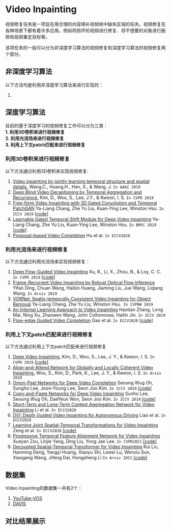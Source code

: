 # Video Inpainting  
视频修复任务是一项旨在用合理的内容填补视频帧中缺失区域的任务。视频修复在各种场景下都有着许多应用，例如将损坏的视频进行修复、将不想要的对象进行删除和视频重定目标等。 
  
该项任务的一般可以分为非深度学习算法的视频修复和深度学习算法的视频修复两个部分。  
  
## 非深度学习算法
  
以下方法均是利用非深度学习算法来进行实现的：
  
1. 
  
## 深度学习算法
  
目前的基于深度学习的视频修复工作可以分为三类：  
**1. 利用3D卷积来进行视频修复**   
**2. 利用光流场来进行视频修复**    
**3. 利用上下文patch匹配来进行视频修复** 

### 利用3D卷积来进行视频修复  
以下方法通过利用3D卷积来实现视频修复:  

1. [Video inpainting by jointly learning temporal structure and spatial details.](https://arxiv.org/abs/1806.08482) Wang,C., Huang,H., Han, X., & Wang, J.  `In AAAI 2019`  
2. [Deep Blind Video Decaptioning by Temporal Aggregation and Recurrence.](https://openaccess.thecvf.com/content_CVPR_2019/papers/Kim_Deep_Blind_Video_Decaptioning_by_Temporal_Aggregation_and_Recurrence_CVPR_2019_paper.pdf) Kim, D., Woo, S., Lee, J.Y., & Kweon, I. S. `In CVPR 2019`   
3. [Free-form Video Inpainting with 3D Gated Convolution and Temporal PatchGAN](https://arxiv.org/pdf/1904.10247.pdf) Ya-Liang Chang, Zhe Yu Liu, Kuan-Ying Lee, Winston Hsu. `In ICCV 2019` [[code]](https://github.com/amjltc295/Free-Form-Video-Inpainting)
4. [Learnable Gated Temporal Shift Module for Deep Video Inpainting](https://arxiv.org/pdf/1907.01131.pdf) Ya-Liang Chang, Zhe Yu Liu, Kuan-Ying Lee, Winston Hsu. `In BMVC 2019` [[code]](https://github.com/amjltc295/Free-Form-Video-Inpainting)
5. [Proposal-based Video Completion](https://www.cs.utexas.edu/~grauman/papers/eccv2020-hu.pdf) Hu et al. `In ECCV2020`  
 
### 利用光流场来进行视频修复
以下方法通过利用光流场来实现视频修复：

1. [Deep Flow-Guided Video Inpainting](https://arxiv.org/pdf/1905.02884.pdf) Xu, R., Li, X., Zhou, B., & Loy, C. C. `In CVPR 2019` [[code]](https://github.com/nbei/Deep-Flow-Guided-Video-Inpainting)
2. [Frame-Recurrent Video Inpainting by Robust Optical Flow Inference](https://arxiv.org/pdf/1905.02882.pdf) Yifan Ding, Chuan Wang, Haibin Huang, Jiaming Liu, Jue Wang, Liqiang Wang. `In Arxiv 2019`  
3. [VORNet: Spatio-temporally Consistent Video Inpainting for Object Removal](https://arxiv.org/pdf/1904.06726.pdf) Ya-Liang Chang, Zhe Yu Liu, Winston Hsu.` In CVPRW 2019` 
4. [An Internal Learning Approach to Video Inpainting](https://arxiv.org/pdf/1909.07957.pdf) Haotian Zhang, Long Mai, Ning Xu, Zhaowen Wang, John Collomosse, Hailin Jin. `In ICCV 2019`   
5. [Flow-edge Guided Video Completion](https://www.ecva.net/papers/eccv_2020/papers_ECCV/papers/123570698.pdf) Gao et al. `In ECCV2020` [[code]](https://github.com/vt-vl-lab/FGVC)  

### 利用上下文patch匹配来进行视频修复  
以下方法通过利用上下文patch匹配来进行视频修复  

1. [Deep Video Inpainting.](https://arxiv.org/pdf/1905.01639.pdf) Kim, D., Woo, S., Lee, J. Y., & Kweon, I. S. `In CVPR 2019` [[code]](https://github.com/mcahny/Deep-Video-Inpainting)  
2. [Align-and-Attend Network for Globally and Locally Coherent Video Inpainting.](https://arxiv.org/pdf/1905.13066.pdf) Woo, S., Kim, D., Park, K., Lee, J. Y., & Kweon, I. S. `In Arxiv 2019`  
3. [Onion-Peel Networks for Deep Video Completion](https://arxiv.org/pdf/1908.08718.pdf) Seoung Wug Oh, Sungho Lee, Joon-Young Lee, Seon Joo Kim. `In ICCV 2019` [[code]](https://github.com/seoungwugoh/opn-demo)  
4. [Copy-and-Paste Networks for Deep Video Inpainting](https://arxiv.org/pdf/1908.11587.pdf) Sunho Lee, Seoung Wug Oh, DaeYeun Won, Seon Joo Kim. `In ICCV 2019` [[code]](https://github.com/shleecs/Copy-and-Paste-Networks-for-Deep-Video-Inpainting)  
5. [Short-Term and Long-Term Context Aggregation Network for Video Inpainting](https://www.ecva.net/papers/eccv_2020/papers_ECCV/papers/123490698.pdf) Li et al. `In ECCV2020`  
6. [DVI: Depth Guided Video Inpainting for Autonomous Driving](https://arxiv.org/pdf/2007.08854.pdf) Liao et al. `In ECCV2020`   
7. [Learning Joint Spatial-Temporal Transformations for Video Inpainting](https://arxiv.org/pdf/2007.10247.pdf) Zeng et al. `In ECCV2020` [[code]](https://github.com/researchmm/STTN)   
8. [Progressive Temporal Feature Alignment Network for Video Inpainting](https://arxiv.org/pdf/2104.03507.pdf) Xueyan Zou, Linjie Yang, Ding Liu, Yong Jae Lee. `In CVPR2021` [[code]](https://github.com/MaureenZOU/TSAM)  
9. [Decoupled Spatial-Temporal Transformer for Video Inpainting](https://arxiv.org/pdf/2104.06637.pdf) Rui Liu, Hanming Deng, Yangyi Huang, Xiaoyu Shi, Lewei Lu, Wenxiu Sun, Xiaogang Wang, Jifeng Dai, Hongsheng Li `In Arxiv 2021` [[code]](https://github.com/ruiliu-ai/DSTT)  

## 数据集
Video Inpainting的数据集一共有2个：  
1. [YouTube-VOS](https://youtube-vos.org/)
2. [DAVIS](https://davischallenge.org/)  
 
## 对比结果展示
  
  
